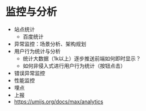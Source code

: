 # 监控与分析

- 站点统计
  - 百度统计
- 异常监控：场景分析、架构规划
- 用户行为统计与分析
  - 统计大数据（1k以上）逐步推送前端如何即时显示？
  - 如何非侵入式进行用户行为统计（按钮点击）
- 错误异常监控
- 性能监控
- 埋点
- 上报
- https://umijs.org/docs/max/analytics